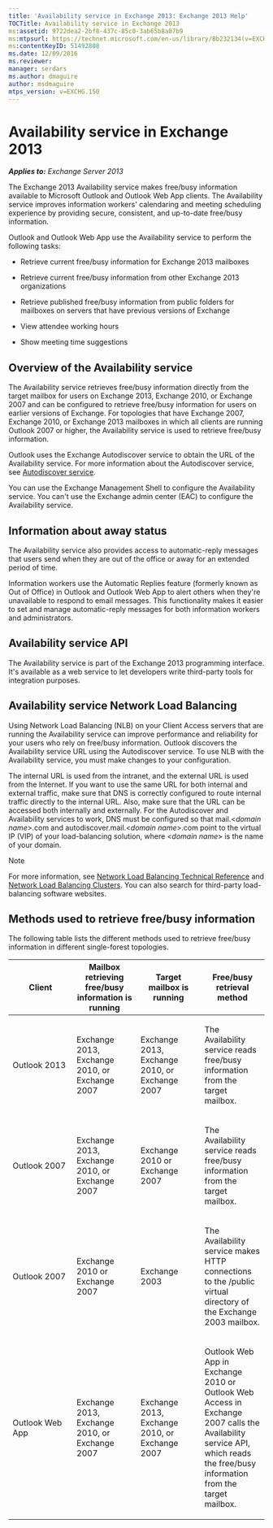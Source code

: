 ```yaml
---
title: 'Availability service in Exchange 2013: Exchange 2013 Help'
TOCTitle: Availability service in Exchange 2013
ms:assetid: 9722dea2-2bf8-437c-85c0-3ab65b8a07b9
ms:mtpsurl: https://technet.microsoft.com/en-us/library/Bb232134(v=EXCHG.150)
ms:contentKeyID: 51492808
ms.date: 12/09/2016
ms.reviewer: 
manager: serdars
ms.author: dmaguire
author: msdmaguire
mtps_version: v=EXCHG.150
---
```


# Availability service in Exchange 2013

_**Applies to:** Exchange Server 2013_

The Exchange 2013 Availability service makes free/busy information available to Microsoft Outlook and Outlook Web App clients. The Availability service improves information workers' calendaring and meeting scheduling experience by providing secure, consistent, and up-to-date free/busy information.

Outlook and Outlook Web App use the Availability service to perform the following tasks:

- Retrieve current free/busy information for Exchange 2013 mailboxes

- Retrieve current free/busy information from other Exchange 2013 organizations

- Retrieve published free/busy information from public folders for mailboxes on servers that have previous versions of Exchange

- View attendee working hours

- Show meeting time suggestions

## Overview of the Availability service

The Availability service retrieves free/busy information directly from the target mailbox for users on Exchange 2013, Exchange 2010, or Exchange 2007 and can be configured to retrieve free/busy information for users on earlier versions of Exchange. For topologies that have Exchange 2007, Exchange 2010, or Exchange 2013 mailboxes in which all clients are running Outlook 2007 or higher, the Availability service is used to retrieve free/busy information.

Outlook uses the Exchange Autodiscover service to obtain the URL of the Availability service. For more information about the Autodiscover service, see [Autodiscover service](autodiscover-service-for-exchange-2013.md).

You can use the Exchange Management Shell to configure the Availability service. You can't use the Exchange admin center (EAC) to configure the Availability service.

## Information about away status

The Availability service also provides access to automatic-reply messages that users send when they are out of the office or away for an extended period of time.

Information workers use the Automatic Replies feature (formerly known as Out of Office) in Outlook and Outlook Web App to alert others when they're unavailable to respond to email messages. This functionality makes it easier to set and manage automatic-reply messages for both information workers and administrators.

## Availability service API

The Availability service is part of the Exchange 2013 programming interface. It's available as a web service to let developers write third-party tools for integration purposes.

## Availability service Network Load Balancing

Using Network Load Balancing (NLB) on your Client Access servers that are running the Availability service can improve performance and reliability for your users who rely on free/busy information. Outlook discovers the Availability service URL using the Autodiscover service. To use NLB with the Availability service, you must make changes to your configuration.

The internal URL is used from the intranet, and the external URL is used from the Internet. If you want to use the same URL for both internal and external traffic, make sure that DNS is correctly configured to route internal traffic directly to the internal URL. Also, make sure that the URL can be accessed both internally and externally. For the Autodiscover and Availability services to work, DNS must be configured so that mail.\<*domain name*\>.com and autodiscover.mail.\<*domain name*\>.com point to the virtual IP (VIP) of your load-balancing solution, where \<*domain name*\> is the name of your domain.

> [!NOTE]
> For more information, see <A href="https://go.microsoft.com/fwlink/p/?linkid=45959">Network Load Balancing Technical Reference</A> and <A href="https://go.microsoft.com/fwlink/p/?linkid=49315">Network Load Balancing Clusters</A>. You can also search for third-party load-balancing software websites.

## Methods used to retrieve free/busy information

The following table lists the different methods used to retrieve free/busy information in different single-forest topologies.

<table>
<colgroup>
<col style="width: 25%" />
<col style="width: 25%" />
<col style="width: 25%" />
<col style="width: 25%" />
</colgroup>
<thead>
<tr class="header">
<th>Client</th>
<th>Mailbox retrieving free/busy information is running</th>
<th>Target mailbox is running</th>
<th>Free/busy retrieval method</th>
</tr>
</thead>
<tbody>
<tr class="odd">
<td><p>Outlook 2013</p></td>
<td><p>Exchange 2013, Exchange 2010, or Exchange 2007</p></td>
<td><p>Exchange 2013, Exchange 2010, or Exchange 2007</p></td>
<td><p>The Availability service reads free/busy information from the target mailbox.</p></td>
</tr>
<tr class="even">
<td><p>Outlook 2007</p></td>
<td><p>Exchange 2013, Exchange 2010, or Exchange 2007</p></td>
<td><p>Exchange 2010 or Exchange 2007</p></td>
<td><p>The Availability service reads free/busy information from the target mailbox.</p></td>
</tr>
<tr class="odd">
<td><p>Outlook 2007</p></td>
<td><p>Exchange 2010 or Exchange 2007</p></td>
<td><p>Exchange 2003</p></td>
<td><p>The Availability service makes HTTP connections to the /public virtual directory of the Exchange 2003 mailbox.</p></td>
</tr>
<tr class="even">
<td><p>Outlook Web App</p></td>
<td><p>Exchange 2013, Exchange 2010, or Exchange 2007</p></td>
<td><p>Exchange 2013, Exchange 2010, or Exchange 2007</p></td>
<td><p>Outlook Web App in Exchange 2010 or Outlook Web Access in Exchange 2007 calls the Availability service API, which reads the free/busy information from the target mailbox.</p></td>
</tr>
</tbody>
</table>

